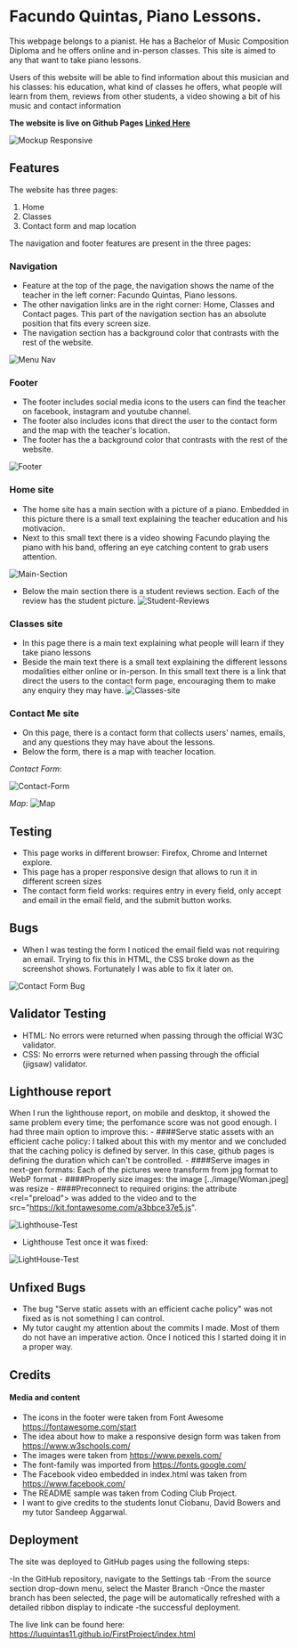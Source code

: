# **Facundo Quintas, Piano Lessons.**


This webpage belongs to a pianist. He has a Bachelor of Music Composition Diploma and he offers online and in-person classes. This site is aimed to any that want to take piano lessons.

Users of this website will be able to find information about this musician and his classes: his education, what kind of classes he offers, what people will learn from them, reviews from other students, a video showing a bit of his music and contact information  

**The website is live on Github Pages [Linked Here](https://luquintas11.github.io/FirstProject/index.html)**
 

 ![Mockup Responsive](/assets/image/ReadMe-Mockup%20Responsive.png)



## Features

The website has three pages:
1. Home
2. Classes
3. Contact form and map location

The navigation and footer features are present in the three pages:

### Navigation
* Feature at the top of the page, the navigation shows the name of the teacher in the left corner: Facundo Quintas, Piano lessons.
* The other navigation links are in the right corner: Home, Classes and Contact pages. This part of the navigation section has an absolute position that fits every screen size. 
* The navigation section has a background color that contrasts with the rest of the website. 

![Menu Nav](/assets/image/ReadMe-MenuNav.png)

### Footer
* The footer includes social media icons to the users can find the teacher  on facebook, instagram and youtube channel.
* The footer also includes icons that direct the user to the contact form and the map with the teacher's location. 
* The footer has the a background color that contrasts with the rest of the website. 


![Footer](/assets/image/ReadMe-Footer.png)

### Home site

* The home site has a main section with a picture of a piano. Embedded in this picture there is a small text explaining the teacher education and his motivacion.
* Next to this small text there is a video showing Facundo playing the piano with his band,  offering an eye catching content to grab users attention. 

![Main-Section](/assets/image/ReadMe-Main%20picture.png)

* Below the main section there is a student reviews section. Each of the review has the student picture. 
![Student-Reviews](/assets/image/Readme-StudentReviews.png)

### Classes site

* In this page there is a main text explaining what people will learn if they take piano lessons
* Beside the main text there is a small text explaining the different lessons modalities either online or in-person. In this small text there is a link that direct the users to the contact form page, encouraging them to make any enquiry they may have. 
![Classes-site](/assets/image/ReadMe-Classes.png)

### Contact Me site

* On this page, there is a contact form that collects users' names, emails, and any questions they may have about the lessons.
* Below the form, there is a map with teacher location. 

_Contact Form_:

![Contact-Form](/assets/image/ReadMe-Contact%20Form.png)

_Map_:
![Map](/assets/image/ReadMe-Map.png)


## Testing

* This page works in different browser: Firefox, Chrome and Internet explore. 
* This page has a proper responsive design that allows to run it in different screen sizes
* The contact form field works: requires entry in every field, only accept and email in the email field, and the submit button works. 

## Bugs

* When I was testing the form I noticed the email field was not requiring an email. Trying to fix this in HTML, the CSS broke down as the screenshot shows. Fortunately I was able to fix it later on.

![Contact Form Bug](/assets/image/ReadMe-Bug.png)



##  Validator Testing

* HTML: No errors were returned when passing through the official W3C validator. 
* CSS:  No errorrs were returned when passing through the  official (jigsaw) validator. 

## Lighthouse report

When I run the lighthouse report, on mobile and desktop, it showed the same problem every time; the perfomance score was not good enough. I had three main option to improve this: 
                                              - ####Serve static assets with an efficient cache policy: I talked about this with my mentor and we concluded that the caching policy is defined by server. In this case, github  pages is defining the duration which can't be controlled.
                                              - ####Serve images in next-gen formats: Each of the pictures were transform from jpg format to WebP format
                                              - ####Properly size images: the image [../image/Woman.jpeg] was resize
                                              - ####Preconnect to required origins: the attribute <rel="preload"> was added to the video and to the src="https://kit.fontawesome.com/a3bbce37e5.js".


![Lighthouse-Test](/assets/image/ReadMe-Perform.png)

* Lighthouse Test once it was fixed:

![LightHouse-Test](/assets/image/ReadMe-Perfom-After.png)

## Unfixed Bugs

* The bug "Serve static assets with an efficient cache policy" was not fixed as is not something I can control.
* My tutor caught my attention about the commits I made. Most of them do not have an imperative action. Once I noticed this I started doing it in a proper way. 

## Credits 

#### Media and content

* The icons in the footer were taken from Font Awesome  https://fontawesome.com/start
* The idea  about how to make a responsive design form was taken from https://www.w3schools.com/
* The images were taken from https://www.pexels.com/
* The font-family was imported from https://fonts.google.com/
* The Facebook video embedded in index.html was taken from https://www.facebook.com/
* The README sample was taken from Coding Club Project. 
* I want to give credits to the students Ionut Ciobanu, David Bowers and my tutor Sandeep Aggarwal. 

## Deployment

The site was deployed to GitHub pages using the following steps:

-In the GitHub repository, navigate to the Settings tab
-From the source section drop-down menu, select the Master Branch
-Once the master branch has been selected, the page will be automatically refreshed with a detailed ribbon display to indicate -the successful deployment.

The live link can be found here: https://luquintas11.github.io/FirstProject/index.html 




















